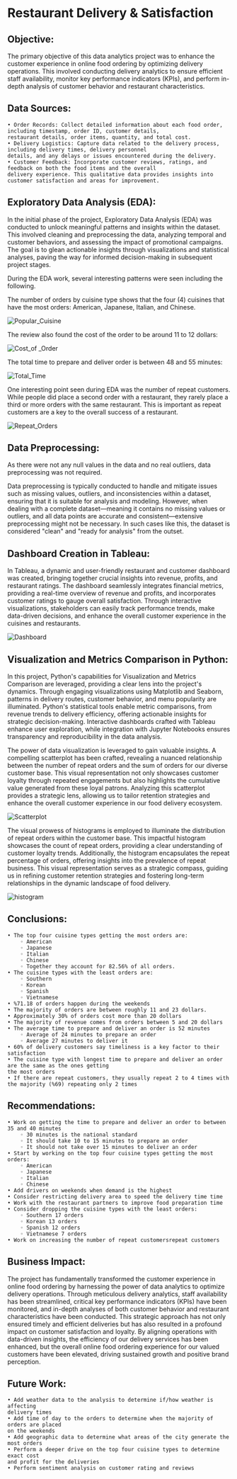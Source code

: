 # Restaurant Delivery & Satisfaction 

## Objective:
The primary objective of this data analytics project was to enhance the customer experience in online food ordering by optimizing delivery operations. This involved conducting delivery analytics to ensure efficient staff availability, monitor key performance indicators (KPIs), and perform in-depth analysis of customer behavior and restaurant characteristics.


## Data Sources:
    • Order Records: Collect detailed information about each food order, including timestamp, order ID, customer details, 
    restaurant details, order items, quantity, and total cost.
    • Delivery Logistics: Capture data related to the delivery process, including delivery times, delivery personnel 
    details, and any delays or issues encountered during the delivery.
    • Customer Feedback: Incorporate customer reviews, ratings, and feedback on both the food items and the overall 
    delivery experience. This qualitative data provides insights into customer satisfaction and areas for improvement.


## Exploratory Data Analysis (EDA): 

In the initial phase of the project, Exploratory Data Analysis (EDA) was conducted to unlock meaningful patterns and insights within the dataset. This involved cleaning and preprocessing the data, analyzing temporal and customer behaviors, and assessing the impact of promotional campaigns. The goal is to glean actionable insights through visualizations and statistical analyses, paving the way for informed decision-making in subsequent project stages.

During the EDA work, several interesting patterns were seen including the following. 

The number of orders by cuisine type shows that the four (4) cuisines that have the most orders: American, Japanese, Italian, and Chinese.  


![Popular_Cuisine](https://github.com/DJEyerman/Restaurant_Demand/assets/38670302/8bc7ff77-db70-41c1-9f35-91f791bf41d1)


The review also found the cost of the order to be around 11 to 12 dollars: 


![Cost_of _Order](https://github.com/DJEyerman/Restaurant_Demand/assets/38670302/f4587f0d-feec-401a-bee4-75682e910f8b)


The total time to prepare and deliver order is between 48 and 55 minutes: 

![Total_Time](https://github.com/DJEyerman/Restaurant_Demand/assets/38670302/dccaca26-58fa-4abd-b625-9e2fcf5d30ad)


One interesting point seen during EDA was the number of repeat customers.  While people did place a second order with a restaurant, they rarely place a third or more orders with the same restaurant. This is important as repeat customers are a key to the overall success of a restaurant.  

![Repeat_Orders](https://github.com/DJEyerman/Restaurant_Demand/assets/38670302/dc485d1d-6b67-4fd2-8851-3471b1306786)


## Data Preprocessing:
As there were not any null values in the data and no real outliers, data preprocessing was not required.  

Data preprocessing is typically conducted to handle and mitigate issues such as missing values, outliers, and inconsistencies within a dataset, ensuring that it is suitable for analysis and modeling. However, when dealing with a complete dataset—meaning it contains no missing values or outliers, and all data points are accurate and consistent—extensive preprocessing might not be necessary.  In such cases like this, the dataset is considered "clean" and "ready for analysis" from the outset.


## Dashboard Creation in Tableau:
In Tableau, a dynamic and user-friendly restaurant and customer dashboard was created, bringing together crucial insights into revenue, profits, and restaurant ratings. The dashboard seamlessly integrates financial metrics, providing a real-time overview of revenue and profits, and incorporates customer ratings to gauge overall satisfaction. Through interactive visualizations, stakeholders can easily track performance trends, make data-driven decisions, and enhance the overall customer experience in the cuisines and restaurants.


![Dashboard](https://github.com/DJEyerman/Restaurant_Demand/assets/38670302/50803dcf-6ca8-48a5-b19a-a7ddbd32594d)


## Visualization and Metrics Comparison in Python:

In this project, Python's capabilities for Visualization and Metrics Comparison are leveraged, providing a clear lens into the project's dynamics. Through engaging visualizations using Matplotlib and Seaborn, patterns in delivery routes, customer behavior, and menu popularity are illuminated. Python's statistical tools enable metric comparisons, from revenue trends to delivery efficiency, offering actionable insights for strategic decision-making. Interactive dashboards crafted with Tableau enhance user exploration, while integration with Jupyter Notebooks ensures transparency and reproducibility in the data analysis.

The power of data visualization is leveraged to gain valuable insights. A compelling scatterplot has been crafted, revealing a nuanced relationship between the number of repeat orders and the sum of orders for our diverse customer base. This visual representation not only showcases customer loyalty through repeated engagements but also highlights the cumulative value generated from these loyal patrons. Analyzing this scatterplot provides a strategic lens, allowing us to tailor retention strategies and enhance the overall customer experience in our food delivery ecosystem.


![Scatterplot](https://github.com/DJEyerman/Restaurant_Demand/assets/38670302/ca0623ff-9277-47ad-8dff-3343464f1fff)

The visual prowess of histograms is employed to illuminate the distribution of repeat orders within the customer base. This impactful histogram showcases the count of repeat orders, providing a clear understanding of customer loyalty trends. Additionally, the histogram encapsulates the repeat percentage of orders, offering insights into the prevalence of repeat business. This visual representation serves as a strategic compass, guiding us in refining customer retention strategies and fostering long-term relationships in the dynamic landscape of food delivery.



![histogram](https://github.com/DJEyerman/Restaurant_Demand/assets/38670302/fb70538b-9696-46db-92af-cb14d590c4ea)


## Conclusions: 
    • The top four cuisine types getting the most orders are:
        ◦ American
        ◦ Japanese
        ◦ Italian
        ◦ Chinese
        ◦ Together they account for 82.56% of all orders.
    • The cuisine types with the least orders are:
        ◦ Southern
        ◦ Korean
        ◦ Spanish
        ◦ Vietnamese
    • %71.18 of orders happen during the weekends
    • The majority of orders are between roughly 11 and 23 dollars.
    • Approximately 30% of orders cost more than 20 dollars
    • The majority of revenue comes from orders between 5 and 20 dollars
    • The average time to prepare and deliver an order is 52 minutes
        ◦ Average of 24 minutes to prepare an order
        ◦ Average 27 minutes to deliver it
    • 60% of delivery customers say timeliness is a key factor to their satisfaction 
    • The cuisine type with longest time to prepare and deliver an order are the same as the ones getting 
    the most orders
    • If there are repeat customers, they usually repeat 2 to 4 times with the majority (%69) repeating only 2 times
    

## Recommendations:
    • Work on getting the time to prepare and deliver an order to between 35 and 40 minutes
        ◦ 30 minutes is the national standard
        ◦ It should take 10 to 15 minutes to prepare an order
        ◦ It should not take over 15 minutes to deliver an order
    • Start by working on the top four cuisine types getting the most orders:
        ◦ American
        ◦ Japanese
        ◦ Italian
        ◦ Chinese
    • Add drivers on weekends when demand is the highest
    • Consider restricting delivery area to speed the delivery time time
    • Work with the restaurant partners to improve food preparation time
    • Consider dropping the cuisine types with the least orders:
        ◦ Southern 17 orders
        ◦ Korean 13 orders
        ◦ Spanish 12 orders
        ◦ Vietnamese 7 orders
    • Work on increasing the number of repeat customersrepeat customers


## Business Impact: 
The project has fundamentally transformed the customer experience in online food ordering by harnessing the power of data analytics to optimize delivery operations. Through meticulous delivery analytics, staff availability has been streamlined, critical key performance indicators (KPIs) have been monitored, and in-depth analyses of both customer behavior and restaurant characteristics have been conducted. This strategic approach has not only ensured timely and efficient deliveries but has also resulted in a profound impact on customer satisfaction and loyalty. By aligning operations with data-driven insights, the efficiency of our delivery services has been enhanced, but the overall online food ordering experience for our valued customers have been elevated, driving sustained growth and positive brand perception.


## Future Work:
    • Add weather data to the analysis to determine if/how weather is affecting 
    delivery times
    • Add time of day to the orders to determine when the majority of orders are placed 
    on the weekends
    • Add geographic data to determine what areas of the city generate the most orders
    • Perform a deeper drive on the top four cuisine types to determine exact cost 
    and profit for the deliveries
    • Perform sentiment analysis on customer rating and reviews
